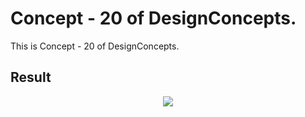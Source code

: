 Concept - 20 of DesignConcepts.
==============================

This is Concept - 20 of DesignConcepts.

Result
-----------
<p align="center">
  <img src="c20.png"/>
</p>
